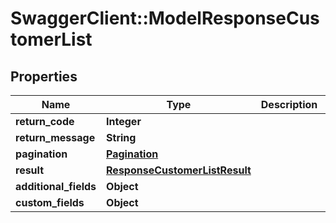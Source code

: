# SwaggerClient::ModelResponseCustomerList

## Properties
Name | Type | Description | Notes
------------ | ------------- | ------------- | -------------
**return_code** | **Integer** |  | [optional] 
**return_message** | **String** |  | [optional] 
**pagination** | [**Pagination**](Pagination.md) |  | [optional] 
**result** | [**ResponseCustomerListResult**](ResponseCustomerListResult.md) |  | [optional] 
**additional_fields** | **Object** |  | [optional] 
**custom_fields** | **Object** |  | [optional] 


